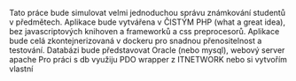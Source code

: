 Tato práce bude simulovat velmi jednoduchou správu známkování studentů v předmětech.
Aplikace bude vytvářena v ČISTÝM PHP (what a great idea), bez javascriptových knihoven a frameworků a css preprocesorů.
Aplikace bude celá zkontejnerizovaná v dockeru pro snadnou přenositelnost a testování.
Databázi bude představovat Oracle (nebo mysql), webový server apache
Pro práci s db využiju PDO wrapper z ITNETWORK nebo si vytvořím vlastní
